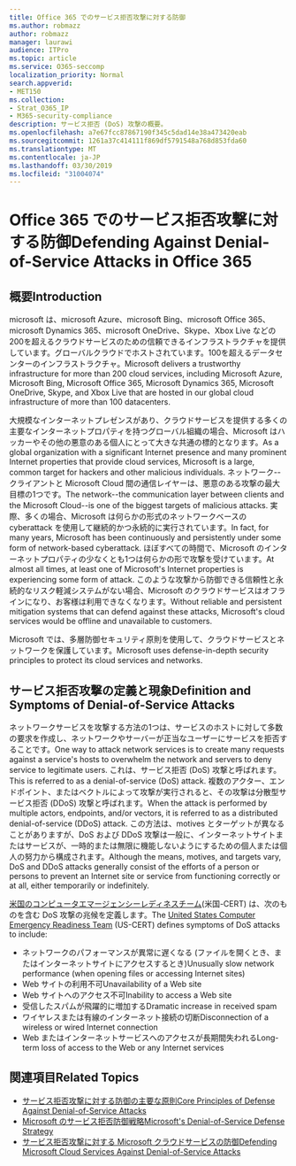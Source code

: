 ```yaml
---
title: Office 365 でのサービス拒否攻撃に対する防御
ms.author: robmazz
author: robmazz
manager: laurawi
audience: ITPro
ms.topic: article
ms.service: O365-seccomp
localization_priority: Normal
search.appverid:
- MET150
ms.collection:
- Strat_O365_IP
- M365-security-compliance
description: サービス拒否 (DoS) 攻撃の概要。
ms.openlocfilehash: a7e67fcc87867190f345c5dad14e38a473420eab
ms.sourcegitcommit: 1261a37c414111f869df5791548a768d853fda60
ms.translationtype: MT
ms.contentlocale: ja-JP
ms.lasthandoff: 03/30/2019
ms.locfileid: "31004074"
---
```

# <a name="defending-against-denial-of-service-attacks-in-office-365"></a><span data-ttu-id="ac860-103">Office 365 でのサービス拒否攻撃に対する防御</span><span class="sxs-lookup"><span data-stu-id="ac860-103">Defending Against Denial-of-Service Attacks in Office 365</span></span>

## <a name="introduction"></a><span data-ttu-id="ac860-104">概要</span><span class="sxs-lookup"><span data-stu-id="ac860-104">Introduction</span></span>
<span data-ttu-id="ac860-105">microsoft は、microsoft Azure、microsoft Bing、microsoft Office 365、microsoft Dynamics 365、microsoft OneDrive、Skype、Xbox Live などの200を超えるクラウドサービスのための信頼できるインフラストラクチャを提供しています。グローバルクラウドでホストされています。100を超えるデータセンターのインフラストラクチャ。</span><span class="sxs-lookup"><span data-stu-id="ac860-105">Microsoft delivers a trustworthy infrastructure for more than 200 cloud services, including Microsoft Azure, Microsoft Bing, Microsoft Office 365, Microsoft Dynamics 365, Microsoft OneDrive, Skype, and Xbox Live that are hosted in our global cloud infrastructure of more than 100 datacenters.</span></span>

<span data-ttu-id="ac860-106">大規模なインターネットプレゼンスがあり、クラウドサービスを提供する多くの主要なインターネットプロパティを持つグローバル組織の場合、Microsoft はハッカーやその他の悪意のある個人にとって大きな共通の標的となります。</span><span class="sxs-lookup"><span data-stu-id="ac860-106">As a global organization with a significant Internet presence and many prominent Internet properties that provide cloud services, Microsoft is a large, common target for hackers and other malicious individuals.</span></span> <span data-ttu-id="ac860-107">ネットワーク--クライアントと Microsoft Cloud 間の通信レイヤーは、悪意のある攻撃の最大目標の1つです。</span><span class="sxs-lookup"><span data-stu-id="ac860-107">The network--the communication layer between clients and the Microsoft Cloud--is one of the biggest targets of malicious attacks.</span></span> <span data-ttu-id="ac860-108">実際、多くの場合、Microsoft は何らかの形式のネットワークベースの cyberattack を使用して継続的かつ永続的に実行されています。</span><span class="sxs-lookup"><span data-stu-id="ac860-108">In fact, for many years, Microsoft has been continuously and persistently under some form of network-based cyberattack.</span></span> <span data-ttu-id="ac860-109">ほぼすべての時間で、Microsoft のインターネットプロパティの少なくとも1つは何らかの形で攻撃を受けています。</span><span class="sxs-lookup"><span data-stu-id="ac860-109">At almost all times, at least one of Microsoft's Internet properties is experiencing some form of attack.</span></span> <span data-ttu-id="ac860-110">このような攻撃から防御できる信頼性と永続的なリスク軽減システムがない場合、Microsoft のクラウドサービスはオフラインになり、お客様は利用できなくなります。</span><span class="sxs-lookup"><span data-stu-id="ac860-110">Without reliable and persistent mitigation systems that can defend against these attacks, Microsoft's cloud services would be offline and unavailable to customers.</span></span>

<span data-ttu-id="ac860-111">Microsoft では、多層防御セキュリティ原則を使用して、クラウドサービスとネットワークを保護しています。</span><span class="sxs-lookup"><span data-stu-id="ac860-111">Microsoft uses defense-in-depth security principles to protect its cloud services and networks.</span></span> 

## <a name="definition-and-symptoms-of-denial-of-service-attacks"></a><span data-ttu-id="ac860-112">サービス拒否攻撃の定義と現象</span><span class="sxs-lookup"><span data-stu-id="ac860-112">Definition and Symptoms of Denial-of-Service Attacks</span></span>
<span data-ttu-id="ac860-113">ネットワークサービスを攻撃する方法の1つは、サービスのホストに対して多数の要求を作成し、ネットワークやサーバーが正当なユーザーにサービスを拒否することです。</span><span class="sxs-lookup"><span data-stu-id="ac860-113">One way to attack network services is to create many requests against a service's hosts to overwhelm the network and servers to deny service to legitimate users.</span></span> <span data-ttu-id="ac860-114">これは、サービス拒否 (DoS) 攻撃と呼ばれます。</span><span class="sxs-lookup"><span data-stu-id="ac860-114">This is referred to as a denial-of-service (DoS) attack.</span></span> <span data-ttu-id="ac860-115">複数のアクター、エンドポイント、またはベクトルによって攻撃が実行されると、その攻撃は分散型サービス拒否 (DDoS) 攻撃と呼ばれます。</span><span class="sxs-lookup"><span data-stu-id="ac860-115">When the attack is performed by multiple actors, endpoints, and/or vectors, it is referred to as a distributed denial-of-service (DDoS) attack.</span></span> <span data-ttu-id="ac860-116">この方法は、motives とターゲットが異なることがありますが、DoS および DDoS 攻撃は一般に、インターネットサイトまたはサービスが、一時的または無限に機能しないようにするための個人または個人の努力から構成されます。</span><span class="sxs-lookup"><span data-stu-id="ac860-116">Although the means, motives, and targets vary, DoS and DDoS attacks generally consist of the efforts of a person or persons to prevent an Internet site or service from functioning correctly or at all, either temporarily or indefinitely.</span></span>

<span data-ttu-id="ac860-117">[米国のコンピュータエマージェンシーレディネスチーム](https://www.us-cert.gov/)(米国-CERT) は、次のものを含む DoS 攻撃の兆候を定義します。</span><span class="sxs-lookup"><span data-stu-id="ac860-117">The [United States Computer Emergency Readiness Team](https://www.us-cert.gov/) (US-CERT) defines symptoms of DoS attacks to include:</span></span>
- <span data-ttu-id="ac860-118">ネットワークのパフォーマンスが異常に遅くなる (ファイルを開くとき、またはインターネットサイトにアクセスするとき)</span><span class="sxs-lookup"><span data-stu-id="ac860-118">Unusually slow network performance (when opening files or accessing Internet sites)</span></span>
- <span data-ttu-id="ac860-119">Web サイトの利用不可</span><span class="sxs-lookup"><span data-stu-id="ac860-119">Unavailability of a Web site</span></span>
- <span data-ttu-id="ac860-120">Web サイトへのアクセス不可</span><span class="sxs-lookup"><span data-stu-id="ac860-120">Inability to access a Web site</span></span>
- <span data-ttu-id="ac860-121">受信したスパムが飛躍的に増加する</span><span class="sxs-lookup"><span data-stu-id="ac860-121">Dramatic increase in received spam</span></span>
- <span data-ttu-id="ac860-122">ワイヤレスまたは有線のインターネット接続の切断</span><span class="sxs-lookup"><span data-stu-id="ac860-122">Disconnection of a wireless or wired Internet connection</span></span>
- <span data-ttu-id="ac860-123">Web またはインターネットサービスへのアクセスが長期間失われる</span><span class="sxs-lookup"><span data-stu-id="ac860-123">Long-term loss of access to the Web or any Internet services</span></span>

## <a name="related-topics"></a><span data-ttu-id="ac860-124">関連項目</span><span class="sxs-lookup"><span data-stu-id="ac860-124">Related Topics</span></span>
- [<span data-ttu-id="ac860-125">サービス拒否攻撃に対する防御の主要な原則</span><span class="sxs-lookup"><span data-stu-id="ac860-125">Core Principles of Defense Against Denial-of-Service Attacks</span></span>](office-365-core-principles-of-defense-against-dos-attacks.md)
- [<span data-ttu-id="ac860-126">Microsoft のサービス拒否防御戦略</span><span class="sxs-lookup"><span data-stu-id="ac860-126">Microsoft's Denial-of-Service Defense Strategy</span></span>](office-365-microsoft-dos-defense-strategy.md)
- [<span data-ttu-id="ac860-127">サービス拒否攻撃に対する Microsoft クラウドサービスの防御</span><span class="sxs-lookup"><span data-stu-id="ac860-127">Defending Microsoft Cloud Services Against Denial-of-Service Attacks</span></span>](office-365-defending-cloud-services-against-dos-attacks.md)
